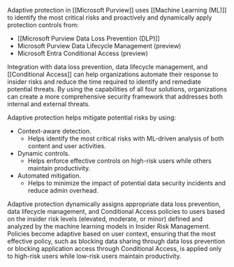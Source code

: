 Adaptive protection in [[Microsoft Purview]] uses [[Machine Learning (ML)]] to identify the most critical risks and proactively and dynamically apply protection controls from:

- [[Microsoft Purview Data Loss Prevention (DLP)]]
- Microsoft Purview Data Lifecycle Management (preview)
- Microsoft Entra Conditional Access (preview)

Integration with data loss prevention, data lifecycle management, and [[Conditional Access]] can help organizations automate their response to insider risks and reduce the time required to identify and remediate potential threats. By using the capabilities of all four solutions, organizations can create a more comprehensive security framework that addresses both internal and external threats.

Adaptive protection helps mitigate potential risks by using:
- Context-aware detection. 
	- Helps identify the most critical risks with ML-driven analysis of both content and user activities.
- Dynamic controls. 
	- Helps enforce effective controls on high-risk users while others maintain productivity.
- Automated mitigation. 
	- Helps to minimize the impact of potential data security incidents and reduce admin overhead.

Adaptive protection dynamically assigns appropriate data loss prevention, data lifecycle management, and Conditional Access policies to users based on the insider risk levels (elevated, moderate, or minor) defined and analyzed by the machine learning models in Insider Risk Management. Policies become adaptive based on user context, ensuring that the most effective policy, such as blocking data sharing through data loss prevention or blocking application access through Conditional Access, is applied only to high-risk users while low-risk users maintain productivity.